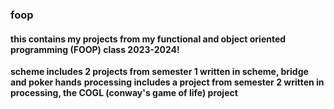 ### foop 
#### this contains my projects from my functional and object oriented programming (FOOP) class 2023-2024!
**scheme includes 2 projects from semester 1 written in scheme, bridge and poker hands**
**processing includes a project from semester 2 written in processing, the COGL (conway's game of life) project**
